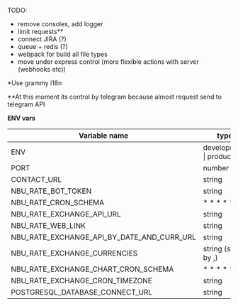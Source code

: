 TODO:

- remove consoles, add logger
- limit requests\*\*
- connect JIRA (?)
- queue + redis (?)
- webpack for build all file types
- move under express control (more flexible actions with server (webhooks etc))

\*Use grammy i18n

\*\*At this moment its control by telegram because almost request send to telegram API

**ENV vars**

| Variable name                              | type                      |
| ------------------------------------------ | ------------------------- |
| ENV                                        | development \| production |
| PORT                                       | number                    |
| CONTACT_URL                                | string                    |
| NBU_RATE_BOT_TOKEN                         | string                    |
| NBU_RATE_CRON_SCHEMA                       | \* \* \* \* \*            |
| NBU_RATE_EXCHANGE_API_URL                  | string                    |
| NBU_RATE_WEB_LINK                          | string                    |
| NBU_RATE_EXCHANGE_API_BY_DATE_AND_CURR_URL | string                    |
| NBU_RATE_EXCHANGE_CURRENCIES               | string (split by ,)       |
| NBU_RATE_EXCHANGE_CHART_CRON_SCHEMA        | \* \* \* \* \*            |
| NBU_RATE_EXCHANGE_CRON_TIMEZONE            | string                    |
| POSTGRESQL_DATABASE_CONNECT_URL            | string                    |
